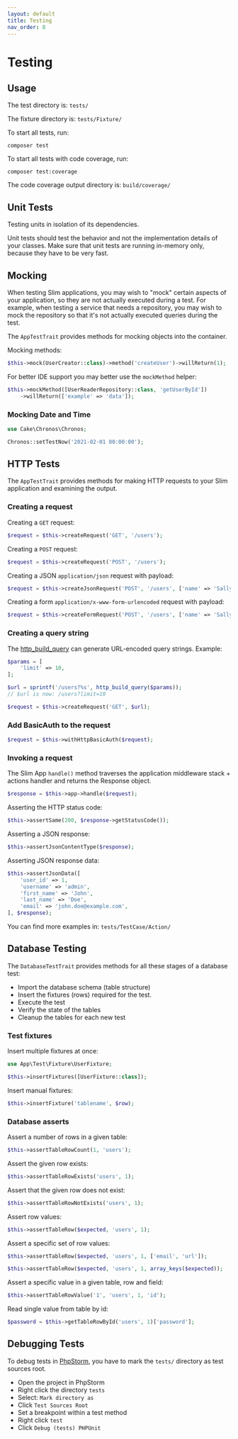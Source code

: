 ```yaml
---
layout: default
title: Testing
nav_order: 8
---
```


# Testing

## Usage

The test directory is: `tests/` 

The fixture directory is: `tests/Fixture/`

To start all tests, run:

```
composer test
```

To start all tests with code coverage, run:

```
composer test:coverage
```

The code coverage output directory is: `build/coverage/`

## Unit Tests

Testing units in isolation of its dependencies.

Unit tests should test the behavior and not the implementation details of your classes.
Make sure that unit tests are running in-memory only, because they have to be very fast. 

## Mocking

When testing Slim applications, you may wish to "mock" certain aspects of your 
application, so they are not actually executed during a test. 
For example, when testing a service that needs a repository, 
you may wish to mock the repository so that it's not actually 
executed queries during the test.

The `AppTestTrait` provides methods for mocking objects into the container.

Mocking methods:

```php
$this->mock(UserCreator::class)->method('createUser')->willReturn(1);
```

For better IDE  support you may better use the `mockMethod` helper:

```php
$this->mockMethod([UserReaderRepository::class, 'getUserById'])
    ->willReturn(['example' => 'data']);
```

### Mocking Date and Time

```php
use Cake\Chronos\Chronos;

Chronos::setTestNow('2021-02-01 00:00:00');
```

## HTTP Tests

The `AppTestTrait` provides methods for making HTTP requests to your 
Slim application and examining the output. 

### Creating a request

Creating a `GET` request:

```php
$request = $this->createRequest('GET', '/users');
```

Creating a `POST` request:

```php
$request = $this->createRequest('POST', '/users');
```

Creating a JSON `application/json` request with payload:

```php
$request = $this->createJsonRequest('POST', '/users', ['name' => 'Sally']);
```

Creating a form `application/x-www-form-urlencoded` request with payload:

```php
$request = $this->createFormRequest('POST', '/users', ['name' => 'Sally']);
```

### Creating a query string

The [http_build_query](https://www.php.net/manual/en/function.http-build-query.php) can generate
URL-encoded query strings. Example:

```php
$params = [
    'limit' => 10,
];

$url = sprintf('/users?%s', http_build_query($params));
// $url is now: /users?limit=10

$request = $this->createRequest('GET', $url);
```

### Add BasicAuth to the request

```php
$request = $this->withHttpBasicAuth($request);
```

### Invoking a request

The Slim App `handle()` method traverses the application
middleware stack + actions handler and returns the Response object.

```php
$response = $this->app->handle($request);
``` 

Asserting the HTTP status code:

```php
$this->assertSame(200, $response->getStatusCode());
```

Asserting a JSON response:

```php
$this->assertJsonContentType($response);
```

Asserting JSON response data:

```php
$this->assertJsonData([
    'user_id' => 1,
    'username' => 'admin',
    'first_name' => 'John',
    'last_name' => 'Doe',
    'email' => 'john.doe@example.com',
], $response);
```

You can find more examples in: `tests/TestCase/Action/`

## Database Testing

The `DatabaseTestTrait` provides methods
for all these stages of a database test:

* Import the database schema (table structure)
* Insert the fixtures (rows) required for the test.
* Execute the test 
* Verify the state of the tables
* Cleanup the tables for each new test

### Test fixtures

Insert multiple fixtures at once:

```php
use App\Test\Fixture\UserFixture;

$this->insertFixtures([UserFixture::class]);
```

Insert manual fixtures:

```php
$this->insertFixture('tablename', $row);
```

### Database asserts

Assert a number of rows in a given table:

```php
$this->assertTableRowCount(1, 'users');
```

Assert the given row exists:

```php
$this->assertTableRowExists('users', 1);
```

Assert that the given row does not exist:

```php
$this->assertTableRowNotExists('users', 1);
```

Assert row values:

```php
$this->assertTableRow($expected, 'users', 1);
```

Assert a specific set of row values:

```php
$this->assertTableRow($expected, 'users', 1, ['email', 'url']);
```

```php
$this->assertTableRow($expected, 'users', 1, array_keys($expected));
```

Assert a specific value in a given table, row and field:

```php
$this->assertTableRowValue('1', 'users', 1, 'id');
```

Read single value from table by id:

```php
$password = $this->getTableRowById('users', 1)['password'];
```

## Debugging Tests

To debug tests in [PhpStorm](https://www.jetbrains.com/phpstorm/), you have to mark the `tests/` directory as test sources root. 

* Open the project in PhpStorm
* Right click the directory `tests` 
* Select: `Mark directory as`
* Click `Test Sources Root`
* Set a breakpoint within a test method
* Right click `test`
* Click `Debug (tests) PHPUnit`
